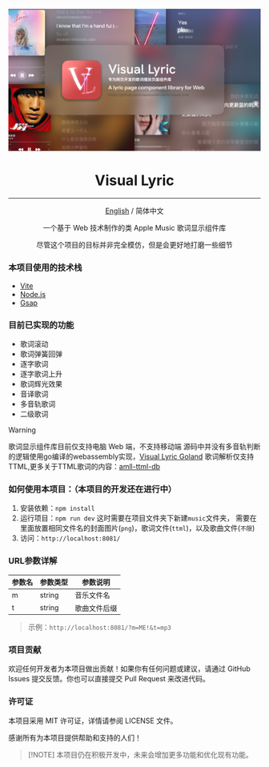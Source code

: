 <div align=center>

![bg](./bg.png)

# Visual Lyric

---

[English](./README.md) / 简体中文

一个基于 Web 技术制作的类 Apple Music 歌词显示组件库

尽管这个项目的目标并非完全模仿，但是会更好地打磨一些细节


</div>

### 本项目使用的技术栈

- [Vite](https://vitejs.dev/)
- [Node.js](https://nodejs.org/)
- [Gsap](https://gsap.com/)


### 目前已实现的功能

- 歌词滚动
- 歌词弹簧回弹
- 逐字歌词
- 逐字歌词上升
- 歌词辉光效果
- 音译歌词
- 多音轨歌词
- 二级歌词

> [!WARNING]
> 歌词显示组件库目前仅支持电脑 Web 端，不支持移动端
> 源码中并没有多音轨判断的逻辑使用go编译的webassembly实现，[Visual Lyric Goland](https://github.com/xiaowumin-mark/visual-Lyric-goland)
> 歌词解析仅支持TTML,更多关于TTML歌词的内容：[amll-ttml-db](https://github.com/Steve-xmh/amll-ttml-db)

### 如何使用本项目：（本项目的开发还在进行中）

1. 安装依赖：`npm install`
2. 运行项目：`npm run dev`
    这时需要在项目文件夹下新建`music`文件夹，
    需要在里面放置相同文件名的封面图片(`png`)，歌词文件(`ttml`)，以及歌曲文件(`不限`)
3. 访问：`http://localhost:8081/`

### URL参数详解

| 参数名 | 参数类型 | 参数说明 |
| --- | --- | --- |
| m | string | 音乐文件名 |
| t | string | 歌曲文件后缀 |

> 示例：`http://localhost:8081/?m=ME!&t=mp3`

### 项目贡献

欢迎任何开发者为本项目做出贡献！如果你有任何问题或建议，请通过 GitHub Issues 提交反馈。你也可以直接提交 Pull Request 来改进代码。

### 许可证

本项目采用 MIT 许可证，详情请参阅 LICENSE 文件。

感谢所有为本项目提供帮助和支持的人们！

> [!NOTE] 本项目仍在积极开发中，未来会增加更多功能和优化现有功能。